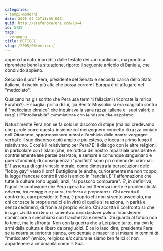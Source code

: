 ```yaml
---
categories:
- tempi-moderni
date: 2005-08-22T13:39:56Z
guid: http://stefanocecere.com/?p=4
id: 5739
tags:
- vergogna
title: METICCI
slug: /2005/08/meticci/
---
```


appena tornato, inorridito dalle testate dei vari quotidiani, ma pronto a riprendere bene la situazione, riporto il seguente articolo di Daniela, che condivido appieno.

Secondo il prof. Pera, presidente del Senato e seconda carica dello Stato italiano, il rischio più alto che possa correre l'Europa è di affogare nel "meticciato".
  
Qualcuno ha già scritto che Pera usa termini fallaciani (ricordate la mitica Eurabia?). E sbaglia: prima di lui, già Benito Mussolini si era scagliato contro il "meticciato ebraico" che inquinava la sana razza italiana e i suoi valori; e reagì all'"intollerabile" commistione con le misure che sappiamo.
  
Naturalmente Pera non ne fa solo un discorso di stirpe (ma noi credevamo che parole come questa, insieme col menzognero concetto di razza coniato nell'Ottocento, appartenessero ormai all'archivio delle nostre vergogne verbali): il suo discorso è più ampio e più esteso, e tocca in primo luogo il relativismo. E cos'è il relativismo per Pera? E' il dialogo con le altre religioni, in particolare con l'Islam (che, nell'ottica del nostro imparziale presidente e contrariamente alle parole del Papa, è sempre e comunque sanguinario e guerrafondaio); di conseguenza i "pacifisti" sono più o meno dei criminali. E' l'assenza di ogni vincolo morale, come dimostra la persecuzioni delle "lobby gay" verso il prof. Buttiglione (e anche, curiosamente ma non troppo, la legge francese contro il velo islamico in Francia). E' l'affermazione che tutte le culture sono uguali, anzi, "si possono comparare". E', in definitiva, l'ignobile confusione che Pera opera tra indifferenza inerte e problematicità odierna, tra coraggio e paura, tra forza e prepotenza. Chi accetta il confronto, caro presidente Pera, è proprio chi non si sente assediato, ma chi conosce le proprie radici e in virtù di quelle si relaziona, in parità e senza cedimenti, di fronte al proprio vicino. Chi accetta il confronto sa che in ogni civiltà esiste un momento umanista dove potersi intendere e cominciare a specchiarsi con franchezza e onestà. Chi guarda al futuro non lo teme, ma lo affronta. Non con la guerra che a Lei piace tanto, ma con le armi della cultura e libero da pregiudizi. E ce lo lasci dire, presidente Pera: se la nostra superiorità bianca, occidentale e maschile si misura in termini di "meticciato" (etnico, religioso e/o culturale) siamo ben felici di non appartenere a un'umanità come la Sua.